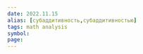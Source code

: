 ```yaml
---
date: 2022.11.15
alias: [субаддитивность,субаддитивностью]
tags: math analysis
symbol:
page:
---
```

